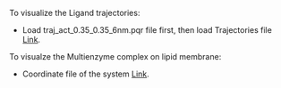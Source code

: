 To visualize the Ligand trajectories: <br>
- Load traj_act_0.35_0.35_6nm.pqr file first, then load Trajectories file [Link](https://drive.google.com/file/d/1N7sgzC2pAAdF061a3T5jDwGLBHx9MqRp/view?usp=drive_link).

To visualze the Multienzyme complex on lipid membrane: <br>
- Coordinate file of the system [Link](https://drive.google.com/file/d/1IgcDKBoFL-VdV_fkWO92Q1mh-eqY-4fF/view?usp=drive_link).
